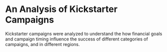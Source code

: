 # An Analysis of Kickstarter Campaigns

Kickstarter campaigns were analyzed to understand the how financial goals and campaign timing influence the success of different categories of campaigns, and in different regions.

